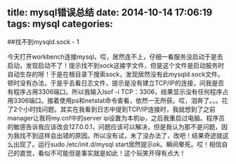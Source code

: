 title: mysql错误总结
date: 2014-10-14 17:06:19
tags: mysql
categories:
---
##找不到mysqld.sock - 1

今天打开workbench连接mysql，哎，居然连不上，仔细一看服务没启动于是去启动，发现启动不了！提示找不到sock这接字文件，但是这个文件是启动服务时自动生存的呀！于是在根目录下搜索sock，发现居然没有此mysqld.sock文件。顿时没有办法，于是乎去看日志文件，提示是没有建立TCP/IP的连接，问我是否有程序占用3306端口。所以我输入lsof -i TCP：3306，结果显示没有任何程序占用3306端口。接着使用ps和netstat命令查看，依然一无所获。哎，泪奔了。。。花了2个小时找问题。其实在我看到日志中提到TCP/IP连接时，我就想到了之前manager让我将my.cnf中的server ip设置为本机ip，之后我重启过电脑。程序员的敏感告诉我应该改会127.0.0.1，问题应该可以解决，但是我认为那不是问题，因为我找不到这样会出错的原因。所以没有试，末了没办法了，改吧！结果奇迹就这么出现了。运行sudo /etc/init.d/mysql start居然提示ok。瞬间晕死。哎！相信自己的直觉，看似不可能但是事实就是如此！这个玩笑开得有点大！